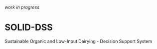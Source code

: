 _work in progress_

SOLID-DSS
=========

Sustainable Organic and Low-Input Dairying - Decision Support System
